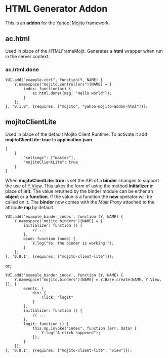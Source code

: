 # HTML Generator Addon

This is an __addon__ for the [Yahoo! Mojito](https://github.com/yahoo/mojito/) framework.

## ac.html

Used in place of the HTMLFrameMojit. Generates a __html__ wrapper when run in the server context.

### ac.html.done

    YUI.add("example-ctrl", function(Y, NAME) {
        Y.namespace("mojito.controllers")[NAME] = {
            index: function(ac) {
                ac.html.done({msg: "Hello world"});
            }
        };
    }, "0.1.0", {requires: ["mojito", "yahoo-mojito-addon-html"]});

## mojitoClientLite

Used in place of the default Mojito Client Runtime. To activate it add __mojitoClientLite: true__ to __application.json__.

    [
        {
            "settings": ["master"],
            "mojitoClientLite": true
        }
    ]

When __mojitoClientLite: true__ is set the API of a __binder__ changes to support the use of [Y.View](http://yuilibrary.com/yui/docs/view/). This takes the form of using the method __initializer__ in place of __init__. The value returned by the binder module can be either an __object__ or a __function__. If the value is a function the __new__ operator will be called on it. The __binder__ now comes with the _Mojit Proxy_ attached to the attribute __mp__ by default.

    YUI.add('example_binder_index', function (Y, NAME) {
        Y.namespace('mojito.binders')[NAME] = {
            initializer: function () {
                // ...
            },
            bind: function (node) {
                Y.log("Yo, the binder is working!");
            }
        };
    }, '0.0.1', {requires: ["mojito-client-lite"]});

or; 

    YUI.add('example_binder_index', function (Y, NAME) {
        Y.namespace('mojito.binders')[NAME] = Y.Base.create(NAME, Y.View, [], {
            events: {
                div: {
                    click: "logit"
                }
            },
            initializer: function () {
                // ...
            },
            logit: function () {
                this.mp.invoke("index", function (err, data) {
                    Y.log("A click happened");
                });
            }
        });
    }, '0.0.1', {requires: ["mojito-client-lite", "view"]});
